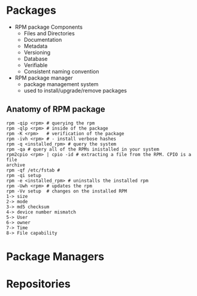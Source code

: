 # Packages
 - RPM package Components
   - Files and Directories
   - Documentation
   - Metadata
   - Versioning
   - Database
   - Verifiable
   - Consistent naming convention
 - RPM package manager
   - package management system
   - used to install/upgrade/remove packages
## Anatomy of RPM package
    rpm -qip <rpm> # querying the rpm
    rpm -qlp <rpm> # inside of the package
    rpm -K <rpm>   # verification of the package
    rpm -ivh <rpm> # - install verbose hashes
    rpm -q <installed_rpm> # query the system
    rpm -qa # query all of the RPMs inistalled in your system
    rpm2cpio <rpm> | cpio -id # extracting a file from the RPM. CPIO is a file
    archive
    rpm -qf /etc/fstab # 
    rpm -qi setup
    rpm -e <installed_rpm> # uninstalls the installed rpm
    rpm -Uwh <rpm> # updates the rpm
    rpm -Vv setup  # changes on the installed RPM
    1-> size
    2-> mode
    3-> md5 checksum
    4-> device number mismatch
    5-> User
    6-> owner
    7-> Time
    8-> File capability
# Package Managers
# Repositories
